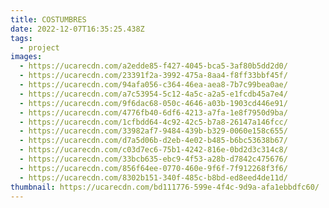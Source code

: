 ```yaml
---
title: COSTUMBRES
date: 2022-12-07T16:35:25.438Z
tags:
  - project
images:
  - https://ucarecdn.com/a2edde85-f427-4045-bca5-3af80b5dd2d0/
  - https://ucarecdn.com/23391f2a-3992-475a-8aa4-f8ff33bbf45f/
  - https://ucarecdn.com/94afa056-c364-46ea-aea8-7b7c99bea0ae/
  - https://ucarecdn.com/a7c53954-5c12-4a5c-a2a5-e1fcdb45a7e4/
  - https://ucarecdn.com/9f6dac68-050c-4646-a03b-1903cd446e91/
  - https://ucarecdn.com/4776fb40-6df6-4213-a7fa-1e8f7950d9ba/
  - https://ucarecdn.com/1cfbdd64-4c92-42c5-b7a8-26147a146fcc/
  - https://ucarecdn.com/33982af7-9484-439b-b329-0060e158c655/
  - https://ucarecdn.com/d7a5d06b-d2eb-4e02-b485-b6bc53638b67/
  - https://ucarecdn.com/c03d7ec6-75b1-4242-816e-0bd2d3c314c8/
  - https://ucarecdn.com/33bcb635-ebc9-4f53-a28b-d7842c475676/
  - https://ucarecdn.com/856f64ee-0770-460e-9f6f-7f912268f3f6/
  - https://ucarecdn.com/8302b151-340f-485c-b8bd-ed8eed4de11d/
thumbnail: https://ucarecdn.com/bd111776-599e-4f4c-9d9a-afa1ebbdfc60/
---
```

